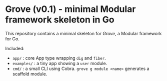 # Grove (v0.1) - minimal Modular framework skeleton in Go

This repository contains a minimal skeleton for *Grove*, a Modular framework for Go.

Included:
- `app/` : core App type wrapping `dig` and `fiber`.
- `examples/` : a tiny app showing a `user` module.
- `cmd/` : a small CLI using Cobra. `grove g module <name>` generates a scaffold module.
